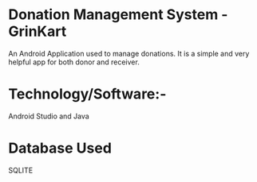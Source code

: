 # Donation Management System - GrinKart
An Android Application used to manage donations. It is a simple and very helpful app for both donor and receiver.

# Technology/Software:-
Android Studio and Java

# Database Used
SQLITE
